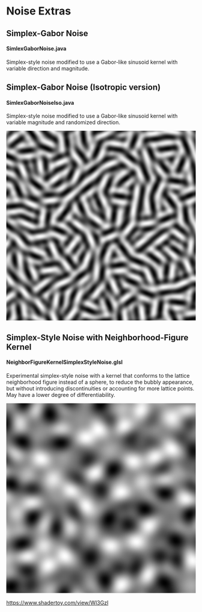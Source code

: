 # Noise Extras

## Simplex-Gabor Noise
#### SimlexGaborNoise.java
Simplex-style noise modified to use a Gabor-like sinusoid kernel with variable direction and magnitude.

## Simplex-Gabor Noise (Isotropic version)
#### SimlexGaborNoiseIso.java
Simplex-style noise modified to use a Gabor-like sinusoid kernel with variable magnitude and randomized direction.

![Simplex-Gabor Noise Isotropic](images/SimplexGaborNoiseIso.png?raw=true)

## Simplex-Style Noise with Neighborhood-Figure Kernel
#### NeighborFigureKernelSimplexStyleNoise.glsl
Experimental simplex-style noise with a kernel that conforms to the lattice neighborhood figure instead of a sphere, to reduce the bubbly appearance, but without introducing discontinuities or accounting for more lattice points. May have a lower degree of differentiability.

![Space Tiling Kernel Simplex Style Noise](images/NeighborFigureKernelSimplexStyleNoise.png?raw=true)

https://www.shadertoy.com/view/Wl3Gzl